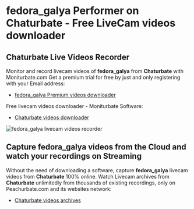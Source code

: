 # fedora_galya Performer on Chaturbate - Free LiveCam videos downloader

## Chaturbate Live Videos Recorder

Monitor and record livecam videos of **fedora_galya** from **Chaturbate** with Moniturbate.com
Get a premium trial for free by just and only registering with your Email address:
* [fedora_galya Premium videos downloader](https://moniturbate.com/request-demo-licence-key.html)

Free livecam videos downloader - Moniturbate Software:
* [Chaturbate videos downloader](https://moniturbate.com/moniturbate-download-software.html)

![fedora_galya livecam videos recorder](https://peachurnet.com/templates/moniturbate-software.png)


## Capture fedora_galya videos from the Cloud and watch your recordings on Streaming

Without the need of downloading a software, capture **fedora_galya** livecam videos from **Chaturbate** 100% online.
Watch Livecam archives from **Chaturbate** unlimitedly from thousands of existing recordings, only on Peachurbate.com and its websites network:
* [Chaturbate videos archives](https://peachurnet.com/)